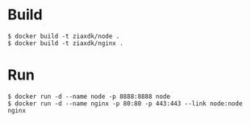 # Build

```
$ docker build -t ziaxdk/node .
$ docker build -t ziaxdk/nginx .
```

# Run

```
$ docker run -d --name node -p 8888:8888 node
$ docker run -d --name nginx -p 80:80 -p 443:443 --link node:node nginx
```
